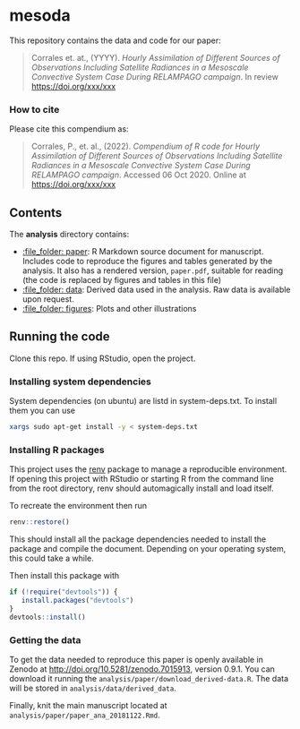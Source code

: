 
<!-- README.md is generated from README.Rmd. Please edit that file -->

# mesoda

This repository contains the data and code for our paper:

> Corrales et. at., (YYYY). *Hourly Assimilation of Different Sources of Observations Including Satellite Radiances in a  Mesoscale Convective System Case During RELAMPAGO campaign*. In review
> <https://doi.org/xxx/xxx>

### How to cite

Please cite this compendium as:

> Corrales, P., et. al., (2022). *Compendium of R code for Hourly Assimilation of Different Sources of Observations Including Satellite Radiances in a  Mesoscale Convective System Case During RELAMPAGO campaign*. Accessed 06 Oct 2020. Online at
> <https://doi.org/xxx/xxx>

## Contents

The **analysis** directory contains:

  - [:file\_folder: paper](/analysis/paper): R Markdown source document
    for manuscript. Includes code to reproduce the figures and tables
    generated by the analysis. It also has a rendered version,
    `paper.pdf`, suitable for reading (the code is replaced by figures
    and tables in this file)
  - [:file\_folder: data](/analysis/data): Derived data used in the analysis. Raw data is available upon request. 
  - [:file\_folder: figures](/analysis/figures): Plots and other
    illustrations

## Running the code

Clone this repo. If using RStudio, open the project. 

### Installing system dependencies

System dependencies (on ubuntu) are listd in system-deps.txt. 
To install them you can use 

``` bash
xargs sudo apt-get install -y < system-deps.txt
```

### Installing R packages

This project uses the [renv](https://rstudio.github.io/renv/) package to manage a reproducible environment. If opening this project with RStudio or starting R from the command line from the root directory, renv should automagically install and load itself. 

To recreate the environment then run

```r
renv::restore()
```

This should install all the package dependencies needed to install the package and compile the document. Depending on your operating system, this could take a while. 

Then install this package with

```r
if (!require("devtools")) {
   install.packages("devtools")
}
devtools::install()
```

### Getting the data

To get the data needed to reproduce this paper is openly available in Zenodo at http://doi.org/10.5281/zenodo.7015913, version 0.9.1. You can download it running the `analysis/paper/download_derived-data.R`. The data will be stored in `analysis/data/derived_data`. 

Finally, knit the main manuscript located at `analysis/paper/paper_ana_20181122.Rmd`. 
